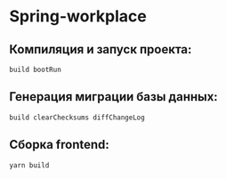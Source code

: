 # Spring-workplace
## Компиляция и запуск проекта:
```
build bootRun
```
## Генерация миграции базы данных:
```
build clearChecksums diffChangeLog
```
## Сборка frontend:
```
yarn build
```
